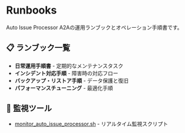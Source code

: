 # Runbooks

Auto Issue Processor A2Aの運用ランブックとオペレーション手順書です。

## 📋 ランブック一覧

- **日常運用手順書** - 定期的なメンテナンスタスク
- **インシデント対応手順** - 障害時の対応フロー
- **バックアップ・リストア手順** - データ保護と復旧
- **パフォーマンスチューニング** - 最適化手順

## 🔧 監視ツール

- [monitor_auto_issue_processor.sh](../../scripts/monitor_auto_issue_processor.sh) - リアルタイム監視スクリプト